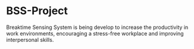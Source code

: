 # BSS-Project
Breaktime Sensing System is being develop to increase the productivity in work environments, encouraging a stress-free workplace and improving interpersonal skills.
